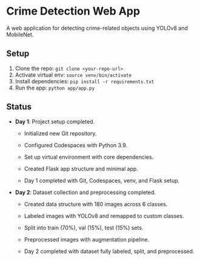 # Crime Detection Web App

A web application for detecting crime-related objects using YOLOv8 and MobileNet.

## Setup
1. Clone the repo: `git clone <your-repo-url>`
2. Activate virtual env: `source venv/bin/activate`
3. Install dependencies: `pip install -r requirements.txt`
4. Run the app: `python app/app.py`

## Status
- **Day 1**: Project setup completed.
  - Initialized new Git repository.
  - Configured Codespaces with Python 3.9.
  - Set up virtual environment with core dependencies.
  - Created Flask app structure and minimal app.

  - Day 1 completed with Git, Codespaces, venv, and Flask setup.

- **Day 2**: Dataset collection and preprocessing completed.
  - Created data structure with 180 images across 6 classes.
  - Labeled images with YOLOv8 and remapped to custom classes.
  - Split into train (70%), val (15%), test (15%) sets.
  - Preprocessed images with augmentation pipeline.

  - Day 2 completed with dataset fully labeled, split, and preprocessed.

